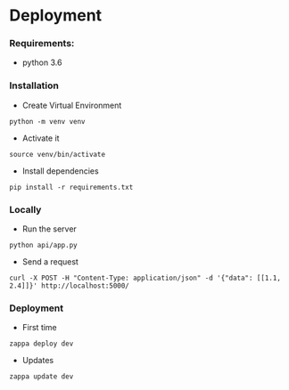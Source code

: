 # Deployment

### Requirements:
- python 3.6

### Installation
- Create Virtual Environment
```
python -m venv venv
```
- Activate it
```
source venv/bin/activate
```
- Install dependencies
```
pip install -r requirements.txt
```

### Locally
- Run the server
```
python api/app.py
```
- Send a request
```
curl -X POST -H "Content-Type: application/json" -d '{"data": [[1.1, 2.4]]}' http://localhost:5000/
```


### Deployment
- First time
```
zappa deploy dev
```

- Updates
```
zappa update dev
```
